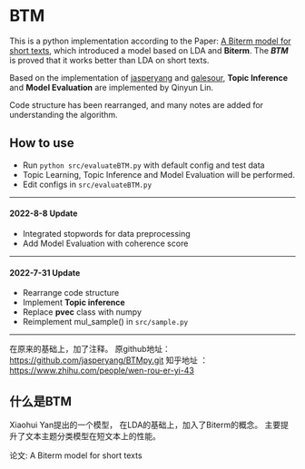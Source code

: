 # BTM

This is a python implementation according to the Paper: 
[A Biterm model for short texts](https://www.researchgate.net/publication/262244963_A_biterm_topic_model_for_short_texts), 
which introduced a model based on LDA and **Biterm**. 
The ***BTM*** is proved that it works better than LDA on short texts. 

Based on the implementation of [jasperyang](https://github.com/jasperyang/BTMpy.git) 
and [galesour](https://github.com/galesour/BTM.git), 
**Topic Inference** and **Model Evaluation** are implemented by Qinyun Lin. 

Code structure has been rearranged, and many notes are added for understanding the algorithm.


## How to use 
- Run ```python src/evaluateBTM.py``` with default config and test data
- Topic Learning, Topic Inference and Model Evaluation will be performed.
- Edit configs in ```src/evaluateBTM.py```

---
#### 2022-8-8 Update
- Integrated stopwords for data preprocessing
- Add Model Evaluation with coherence score

---
#### 2022-7-31 Update
- Rearrange code structure
- Implement **Topic inference**
- Replace **pvec** class with numpy
- Reimplement mul_sample() in ```src/sample.py```

---
在原来的基础上，加了注释。
原github地址：https://github.com/jasperyang/BTMpy.git
知乎地址 ： https://www.zhihu.com/people/wen-rou-er-yi-43

## 什么是BTM

Xiaohui Yan提出的一个模型， 在LDA的基础上，加入了Biterm的概念。
主要提升了文本主题分类模型在短文本上的性能。

论文: A Biterm model for short texts